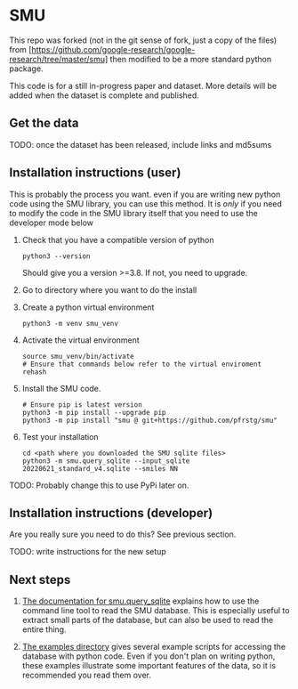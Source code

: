 # SMU

This repo was forked (not in the git sense of fork, just a copy of the files) from
[https://github.com/google-research/google-research/tree/master/smu]
then modified to be a more standard python package.


This code is for a still in-progress paper and dataset. More details will be
added when the dataset is complete and published.

## Get the data

TODO: once the dataset has been released, include links and md5sums

## Installation instructions (user)

This is probably the process you want. even if you are writing new python code
using the SMU library, you can use this method. It is *only* if you need to modify
the code in the SMU library itself that you need to use the developer mode below

1) Check that you have a compatible version of python
      ```
      python3 --version
      ```
   Should give you a version >=3.8.
   If not, you need to upgrade.

1) Go to directory where you want to do the install

1) Create a python virtual environment
      ```
      python3 -m venv smu_venv
      ```

1) Activate the virtual environment
      ```
      source smu_venv/bin/activate
      # Ensure that commands below refer to the virtual enviroment
      rehash
      ```

1) Install the SMU code.
      ```
      # Ensure pip is latest version
      python3 -m pip install --upgrade pip
      python3 -m pip install "smu @ git+https://github.com/pfrstg/smu"
      ```

1) Test your installation
      ```
      cd <path where you downloaded the SMU sqlite files>
      python3 -m smu.query_sqlite --input_sqlite 20220621_standard_v4.sqlite --smiles NN
      ```

TODO: Probably change this to use PyPi later on.



## Installation instructions (developer)

Are you really sure you need to do this? See previous section.

TODO: write instructions for the new setup

## Next steps

1) [The documentation for smu.query_sqlite](docs/query_sqlite.md) explains
how to use the command line tool to read the SMU database. This is
especially useful to extract small parts of the database, but can also
be used to read the entire thing.

1) [The examples directory](docs/examples.md) gives several example scripts for
accessing the database with python code. Even if you don't plan on
writing python, these examples illustrate some important features of
the data, so it is recommended you read them over.
